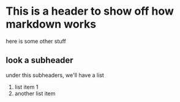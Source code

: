 # This is a header to show off how markdown works

here is some other stuff

## look a subheader

under this subheaders, we'll have a list

1. list item 1 
2. another list item
